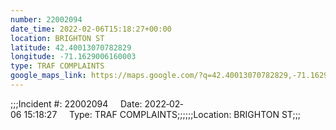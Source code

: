 ```yaml
---
number: 22002094
date_time: 2022-02-06T15:18:27+00:00
location: BRIGHTON ST
latitude: 42.40013070782829
longitude: -71.1629006160003
type: TRAF COMPLAINTS
google_maps_link: https://maps.google.com/?q=42.40013070782829,-71.1629006160003
---
```


;;;Incident #: 22002094     Date: 2022‐02‐06 15:18:27     Type: TRAF COMPLAINTS;;;;;;Location: BRIGHTON ST;;;
